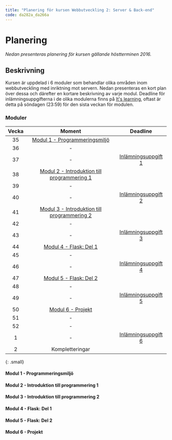 ```yaml
---
title: "Planering för kursen Webbutveckling 2: Server & Back-end"
code: da282a_da266a
---
```


# Planering

*Nedan presenteras planering för kursen gällande höstterminen 2016.*

## Beskrivning

Kursen är uppdelad i 6 moduler som behandlar olika områden inom webbutveckling med inriktning mot servern. Nedan presenteras en kort plan över dessa och därefter en kortare beskrivning av varje modul. Deadline för inlämningsuppgifterna i de olika modulerna finns på [It's learning](https://mah.itslearning.com/Index.aspx), oftast är detta på söndagen (23:59) för den sista veckan för modulen.

### Moduler

| Vecka | Moment | Deadline |
|:-----:|:------:|:--------:|
| 35 | [Modul 1 - Programmeringsmiljö](/courses/da282a_da266a/modules/mod1.html) ||
| 36 | - ||
| 37 | - | [Inlämningsuppgift 1](/courses/da282a_da266a/assignments/uppg1.html) |
| 38 | [Modul 2 - Introduktion till programmering 1](/courses/da282a_da266a/modules/mod2.html) ||
| 39 | - ||
| 40 | - | [Inlämningsuppgift 2](/courses/da282a_da266a/assignments/uppg2.html) |
| 41 | [Modul 3 - Introduktion till programmering 2](/courses/da282a_da266a/modules/mod3.html) ||
| 42 | - ||
| 43 | - | [Inlämningsuppgift 3](/courses/da282a_da266a/assignments/uppg3.html) |
| 44 | [Modul 4 - Flask: Del 1](/courses/da282a_da266a/modules/mod4.html) ||
| 45 | - ||
| 46 | - | [Inlämningsuppgift 4](/courses/da282a_da266a/assignments/uppg4.html) |
| 47 | [Modul 5 - Flask: Del 2](/courses/da282a_da266a/modules/mod5.html) ||
| 48 | - ||
| 49 | - | [Inlämningsuppgift 5](/courses/da282a_da266a/assignments/uppg5.html) |
| 50 | [Modul 6 - Projekt](/courses/da282a_da266a/modules/mod6.html) ||
| 51 | - ||
| 52 | - ||
| 1 | - | [Inlämningsuppgift 6](/courses/da282a_da266a/assignments/uppg6.html) |
| 2 | Kompletteringar |
{: .small}


#### Modul 1 - Programmeringsmiljö


#### Modul 2 - Introduktion till programmering 1


#### Modul 3 - Introduktion till programmering 2


#### Modul 4 - Flask: Del 1


#### Modul 5 - Flask: Del 2


#### Modul 6 - Projekt

